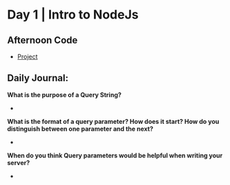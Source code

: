 # Day 1 | Intro to NodeJs

## Afternoon Code
+ [Project](link)

## Daily Journal:

**What is the purpose of a Query String?**

+ 

**What is the format of a query parameter? How does it start? How do you distinguish between one parameter and the next?**

+ 

**When do you think Query parameters would be helpful when writing your server?**

+ 